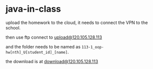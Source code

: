 # java-in-class

upload the homework to the cloud, it needs to connect the VPN to the school.

then use ftp connect to upload@120.105.128.113

and the folder needs to be named as `113-1_oop-hw[nth]_U[student_id]_[name]`.

the download is at download@120.105.128.113